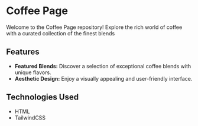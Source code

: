 # Coffee Page

Welcome to the Coffee Page repository! Explore the rich world of coffee with a curated collection of the finest blends

## Features

- **Featured Blends:** Discover a selection of exceptional coffee blends with unique flavors.
- **Aesthetic Design:** Enjoy a visually appealing and user-friendly interface.

## Technologies Used

- HTML
- TailwindCSS
